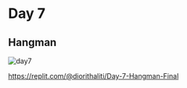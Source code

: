 # Day 7

## Hangman

![day7](https://github.com/diorithaliti/Python/assets/74361197/f9f33f01-da77-4302-9be9-15ae81732cc4)


https://replit.com/@diorithaliti/Day-7-Hangman-Final
